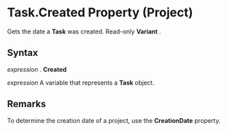 
# Task.Created Property (Project)

Gets the date a  **Task** was created. Read-only **Variant** .


## Syntax

 _expression_ . **Created**

 _expression_ A variable that represents a **Task** object.


## Remarks

To determine the creation date of a project, use the  **CreationDate** property.


